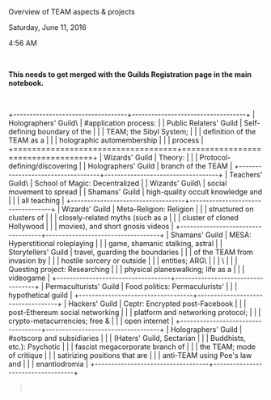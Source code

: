 Overview of TEAM aspects & projects

Saturday, June 11, 2016

4:56 AM

 

**This needs to get merged with the Guilds Registration page in the main notebook.**

 

+-----------------------------------+-----------------------------------+
| Holographers' Guild\              | \#application process:            |
| Public Relaters' Guild            | Self-defining boundary of the     |
|                                   | TEAM; the Sibyl System;           |
|                                   | definition of the TEAM as a       |
|                                   | holographic automembership        |
|                                   | process                           |
+===================================+===================================+
| Wizards' Guild                    | Theory:                           |
|                                   | Protocol-defining/discovering     |
| Holographers' Guild               | branch of the TEAM                |
+-----------------------------------+-----------------------------------+
| Teachers' Guild\                  | School of Magic: Decentralized    |
| Wizards' Guild\                   | social movement to spread         |
| Shamans' Guild                    | high-quality occult knowledge and |
|                                   | all teaching                      |
+-----------------------------------+-----------------------------------+
| Wizards' Guild                    | Meta-Religion: Religion           |
|                                   | structured on clusters of         |
|                                   | closely-related myths (such as a  |
|                                   | cluster of cloned Hollywood       |
|                                   | movies), and short gnosis videos  |
+-----------------------------------+-----------------------------------+
| Shamans' Guild                    | MESA: Hyperstitional roleplaying  |
|                                   | game, shamanic stalking, astral   |
| Storytellers' Guild               | travel, guarding the boundaries   |
|                                   | of the TEAM from invasion by      |
|                                   | hostile sorcery or outside        |
|                                   | entities; ARG\                    |
|                                   | \                                 |
|                                   | Questing project: Researching     |
|                                   | physical planeswalking; life as a |
|                                   | videogame                         |
+-----------------------------------+-----------------------------------+
| Permaculturists' Guild            | Food politics: Permaculurists'    |
|                                   | hypothetical guild                |
+-----------------------------------+-----------------------------------+
| Hackers' Guild                    | Ceptr: Encrypted post-Facebook    |
|                                   | post-Ethereum social networking   |
|                                   | platform and networking protocol; |
|                                   | crypto-metacurrencies; free &     |
|                                   | open internet                     |
+-----------------------------------+-----------------------------------+
| Holographers' Guild               | \#sotscorp and subsidiaries       |
|                                   | (Haters' Guild, Sectarian         |
|                                   | Buddhists, etc.): Psychotic       |
|                                   | fascist megacorporate branch of   |
|                                   | the TEAM; mode of critique        |
|                                   | satirizing positions that are     |
|                                   | anti-TEAM using Poe's law and     |
|                                   | enantiodromia                     |
+-----------------------------------+-----------------------------------+

>  

 

 

